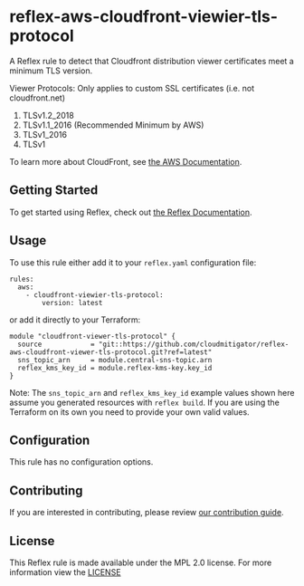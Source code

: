# reflex-aws-cloudfront-viewier-tls-protocol
A Reflex rule to detect that Cloudfront distribution viewer certificates meet a minimum TLS version.

Viewer Protocols: Only applies to custom SSL certificates (i.e. not cloudfront.net)

1. TLSv1.2_2018
2. TLSv1.1_2016 (Recommended Minimum by AWS)
3. TLSv1_2016
4. TLSv1

To learn more about CloudFront, see [the AWS Documentation](https://docs.aws.amazon.com/AmazonCloudFront/latest/DeveloperGuide/Introduction.html).

## Getting Started
To get started using Reflex, check out [the Reflex Documentation](https://docs.cloudmitigator.com/).

## Usage

To use this rule either add it to your `reflex.yaml` configuration file:
```
rules:
  aws:
    - cloudfront-viewier-tls-protocol:
        version: latest
```

or add it directly to your Terraform:
```
module "cloudfront-viewer-tls-protocol" {
  source            = "git::https://github.com/cloudmitigator/reflex-aws-cloudfront-viewer-tls-protocol.git?ref=latest"
  sns_topic_arn     = module.central-sns-topic.arn
  reflex_kms_key_id = module.reflex-kms-key.key_id
}
```

Note: The `sns_topic_arn` and `reflex_kms_key_id` example values shown here assume you generated resources with `reflex build`. If you are using the Terraform on its own you need to provide your own valid values.

## Configuration
This rule has no configuration options.

## Contributing
If you are interested in contributing, please review [our contribution guide](https://docs.cloudmitigator.com/about/contributing.html).

## License
This Reflex rule is made available under the MPL 2.0 license. For more information view the [LICENSE](https://github.com/cloudmitigator/reflex-aws-cloudfront-viewier-tls-protocol/blob/master/LICENSE)

